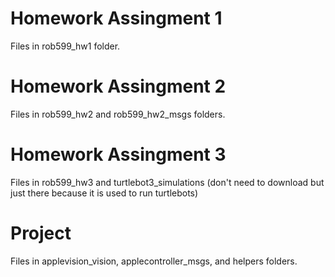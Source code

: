 # Homework Assingment 1 
Files in rob599_hw1 folder. 

# Homework Assingment 2 
Files in rob599_hw2 and rob599_hw2_msgs folders. 

# Homework Assingment 3 
Files in rob599_hw3 and turtlebot3_simulations (don't need to download but just there because it is used to run turtlebots) 

# Project
Files in applevision_vision, applecontroller_msgs, and helpers folders. 
